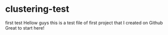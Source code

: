 # clustering-test
first test
Hellow guys this is a test file of first project that I created on Github Great to start here!

